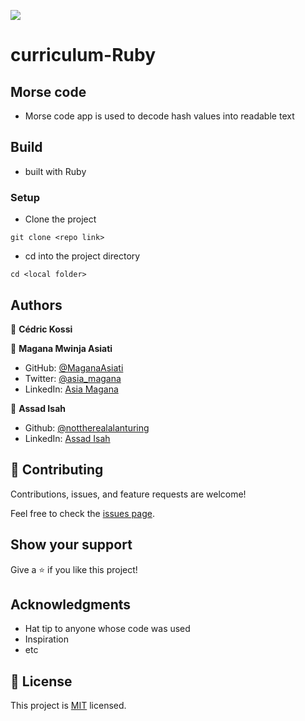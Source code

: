 ![](https://img.shields.io/badge/Microverse-blueviolet)

# curriculum-Ruby

## Morse code

- Morse code app is used to decode hash values into readable text

## Build

- built with Ruby
### Setup

- Clone the project
```terminal
git clone <repo link>
```

- cd into the project directory
```terminal
cd <local folder>
```
## Authors

👤 **Cédric Kossi**

👤 **Magana Mwinja Asiati**

- GitHub: [@MaganaAsiati ](https://github.com/MaganaAsiati)
- Twitter: [@asia_magana](https://twitter.com/asia_magana)
- LinkedIn: [Asia Magana](https://www.linkedin.com/in/asia-magana-60b451200/)

👤 **Assad Isah**

- Github: [@nottherealalanturing](https://github.com/nottherealalanturing)
- LinkedIn: [Assad Isah](https://linkedin.com/in/assadisah)


## 🤝 Contributing

Contributions, issues, and feature requests are welcome!

Feel free to check the [issues page](../../issues/).

## Show your support

Give a ⭐️ if you like this project!

## Acknowledgments

- Hat tip to anyone whose code was used
- Inspiration
- etc

## 📝 License

This project is [MIT](./MIT.md) licensed.